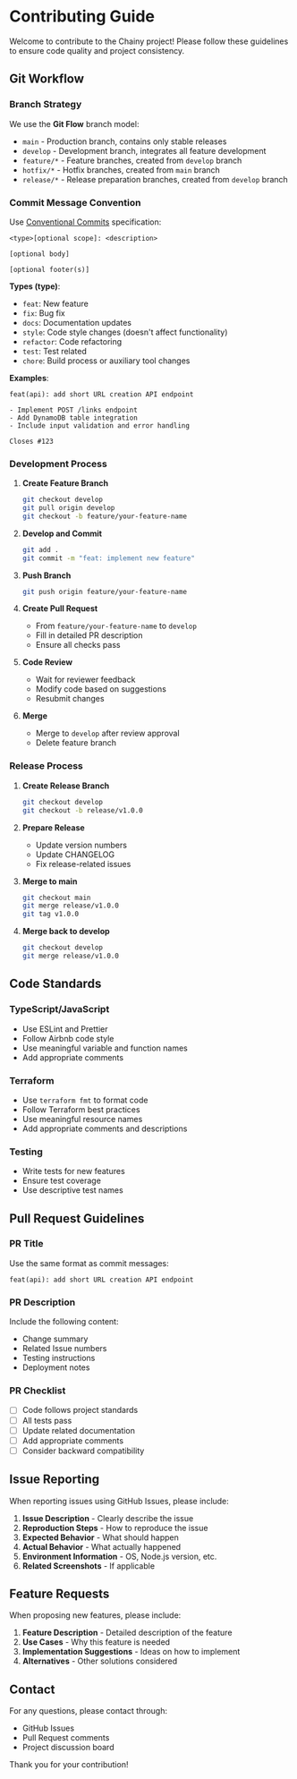 # Contributing Guide

Welcome to contribute to the Chainy project! Please follow these guidelines to ensure code quality and project consistency.

## Git Workflow

### Branch Strategy

We use the **Git Flow** branch model:

- `main` - Production branch, contains only stable releases
- `develop` - Development branch, integrates all feature development
- `feature/*` - Feature branches, created from `develop` branch
- `hotfix/*` - Hotfix branches, created from `main` branch
- `release/*` - Release preparation branches, created from `develop` branch

### Commit Message Convention

Use [Conventional Commits](https://www.conventionalcommits.org/) specification:

```
<type>[optional scope]: <description>

[optional body]

[optional footer(s)]
```

**Types (type)**:

- `feat`: New feature
- `fix`: Bug fix
- `docs`: Documentation updates
- `style`: Code style changes (doesn't affect functionality)
- `refactor`: Code refactoring
- `test`: Test related
- `chore`: Build process or auxiliary tool changes

**Examples**:

```
feat(api): add short URL creation API endpoint

- Implement POST /links endpoint
- Add DynamoDB table integration
- Include input validation and error handling

Closes #123
```

### Development Process

1. **Create Feature Branch**

   ```bash
   git checkout develop
   git pull origin develop
   git checkout -b feature/your-feature-name
   ```

2. **Develop and Commit**

   ```bash
   git add .
   git commit -m "feat: implement new feature"
   ```

3. **Push Branch**

   ```bash
   git push origin feature/your-feature-name
   ```

4. **Create Pull Request**

   - From `feature/your-feature-name` to `develop`
   - Fill in detailed PR description
   - Ensure all checks pass

5. **Code Review**

   - Wait for reviewer feedback
   - Modify code based on suggestions
   - Resubmit changes

6. **Merge**
   - Merge to `develop` after review approval
   - Delete feature branch

### Release Process

1. **Create Release Branch**

   ```bash
   git checkout develop
   git checkout -b release/v1.0.0
   ```

2. **Prepare Release**

   - Update version numbers
   - Update CHANGELOG
   - Fix release-related issues

3. **Merge to main**

   ```bash
   git checkout main
   git merge release/v1.0.0
   git tag v1.0.0
   ```

4. **Merge back to develop**
   ```bash
   git checkout develop
   git merge release/v1.0.0
   ```

## Code Standards

### TypeScript/JavaScript

- Use ESLint and Prettier
- Follow Airbnb code style
- Use meaningful variable and function names
- Add appropriate comments

### Terraform

- Use `terraform fmt` to format code
- Follow Terraform best practices
- Use meaningful resource names
- Add appropriate comments and descriptions

### Testing

- Write tests for new features
- Ensure test coverage
- Use descriptive test names

## Pull Request Guidelines

### PR Title

Use the same format as commit messages:

```
feat(api): add short URL creation API endpoint
```

### PR Description

Include the following content:

- Change summary
- Related Issue numbers
- Testing instructions
- Deployment notes

### PR Checklist

- [ ] Code follows project standards
- [ ] All tests pass
- [ ] Update related documentation
- [ ] Add appropriate comments
- [ ] Consider backward compatibility

## Issue Reporting

When reporting issues using GitHub Issues, please include:

1. **Issue Description** - Clearly describe the issue
2. **Reproduction Steps** - How to reproduce the issue
3. **Expected Behavior** - What should happen
4. **Actual Behavior** - What actually happened
5. **Environment Information** - OS, Node.js version, etc.
6. **Related Screenshots** - If applicable

## Feature Requests

When proposing new features, please include:

1. **Feature Description** - Detailed description of the feature
2. **Use Cases** - Why this feature is needed
3. **Implementation Suggestions** - Ideas on how to implement
4. **Alternatives** - Other solutions considered

## Contact

For any questions, please contact through:

- GitHub Issues
- Pull Request comments
- Project discussion board

Thank you for your contribution!
